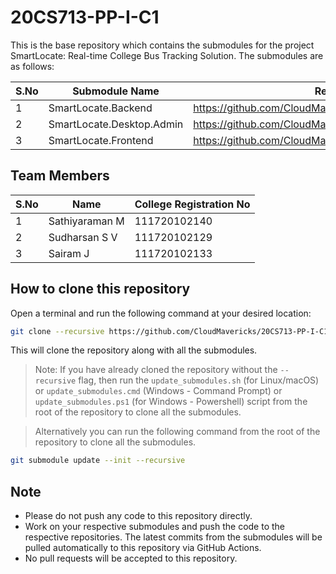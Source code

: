 # 20CS713-PP-I-C1

This is the base repository which contains the submodules for the project SmartLocate: Real-time College Bus Tracking Solution. The submodules are as follows:

| S.No | Submodule Name             | Repository Link						       |
|------|----------------------------|------------------------------------------------------------------|
| 1    | SmartLocate.Backend        | https://github.com/CloudMavericks/SmartLocate.Backend.git        |
| 2    | SmartLocate.Desktop.Admin  | https://github.com/CloudMavericks/SmartLocate.Desktop.Admin.git  |
| 3    | SmartLocate.Frontend       | https://github.com/CloudMavericks/SmartLocate.Frontend.git       |

## Team Members

| S.No | Name                | College Registration No |
|------|---------------------|-------------------------| 
| 1    | Sathiyaraman M      | 111720102140            |
| 2    | Sudharsan S V       | 111720102129            |
| 3    | Sairam J            | 111720102133            |


## How to clone this repository

Open a terminal and run the following command at your desired location:

```bash
git clone --recursive https://github.com/CloudMavericks/20CS713-PP-I-C1.git
```

This will clone the repository along with all the submodules.

> Note: If you have already cloned the repository without the `--recursive` flag, then run the `update_submodules.sh` (for Linux/macOS) or `update_submodules.cmd` (Windows - Command Prompt) or `update_submodules.ps1` (for Windows - Powershell) script from the root of the repository to clone all the submodules.

> Alternatively you can run the following command from the root of the repository to clone all the submodules.
```bash
git submodule update --init --recursive
```

## Note

- Please do not push any code to this repository directly.
- Work on your respective submodules and push the code to the respective repositories. The latest commits from the submodules will be pulled automatically to this repository via GitHub Actions.
- No pull requests will be accepted to this repository.

